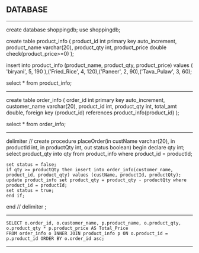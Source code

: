 ## DATABASE
***

create database shoppingdb;
use shoppingdb;

create table product_info
(
	product_id int primary key auto_increment,
    product_name varchar(20),
    product_qty int,
    product_price double check(product_price>=0)
);

insert into product_info (product_name, product_qty, product_price) values ( 'biryani', 5, 190 ),('Fried_Rice', 4, 120),('Paneer', 2, 90),('Tava_Pulaw', 3, 60);

select * from product_info;

***

create table order_info
(
	order_id int primary key auto_increment,
    customer_name varchar(20),
    product_id int,
    product_qty int,
    total_amt double,
    foreign key (product_id) references product_info(product_id)
);

select * from order_info;

***

delimiter //
create procedure placeOrder(in custName varchar(20), in productId int, in productQty int, out status boolean)
begin
	declare qty int;
    select product_qty into qty from product_info where product_id = productId;
    
    set status = false;
    if qty >= productQty then insert into order_info(customer_name, product_id, product_qty) values (custName, productId, productQty);
    update product_info set product_qty = product_qty - productQty where product_id = productId;
    set status = true;
    end if;
end //
delimiter ;

***

	SELECT o.order_id, o.customer_name, p.product_name, o.product_qty, o.product_qty * p.product_price AS Total_Price
	FROM order_info o INNER JOIN product_info p ON o.product_id = p.product_id ORDER BY o.order_id asc;

***
